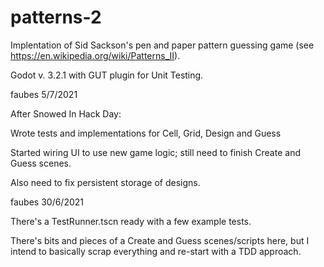 # patterns-2
Implentation of Sid Sackson's pen and paper pattern guessing game (see https://en.wikipedia.org/wiki/Patterns_II).

Godot v. 3.2.1 with GUT plugin for Unit Testing. 


faubes 5/7/2021

After Snowed In Hack Day:

Wrote tests and implementations for Cell, Grid, Design and Guess

Started wiring UI to use new game logic; still need to finish Create and Guess scenes.

Also need to fix persistent storage of designs.


faubes 30/6/2021

There's a TestRunner.tscn ready with a few example tests.

There's bits and pieces of a Create and Guess scenes/scripts here, but I intend to basically scrap everything and re-start with a TDD approach.


